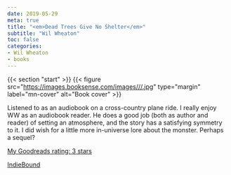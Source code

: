 ```yaml
---
date: 2019-05-29
meta: true
title: "<em>Dead Trees Give No Shelter</em>"
subtitle: "Wil Wheaton"
toc: false
categories:
- Wil Wheaton
- books
---
```


{{< section "start" >}}
{{< figure src="https://images.booksense.com/images///.jpg" type="margin" label="mn-cover" alt="Book cover" >}}

Listened to as an audiobook on a cross-country plane ride. I really enjoy WW as an audiobook reader. He does a good job (both as author and reader) of setting an atmosphere, and the story has a satisfying symmetry to it. I did wish for a little more in-universe lore about the monster. Perhaps a sequel?

[My Goodreads rating: 3 stars](https://www.goodreads.com/review/show/2831521310)  

[IndieBound](https://www.indiebound.org/book/)
